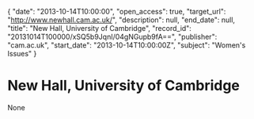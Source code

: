 {
  "date": "2013-10-14T10:00:00", 
  "open_access": true, 
  "target_url": "http://www.newhall.cam.ac.uk/", 
  "description": null, 
  "end_date": null, 
  "title": "New Hall, University of Cambridge", 
  "record_id": "20131014T100000/xSQ5b9JqnI/04gNGupb9fA==", 
  "publisher": "cam.ac.uk", 
  "start_date": "2013-10-14T10:00:00Z", 
  "subject": "Women's Issues"
}

# New Hall, University of Cambridge

None